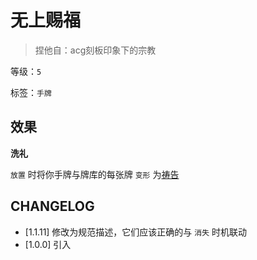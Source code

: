 # 无上赐福

> 捏他自：acg刻板印象下的宗教

等级：`5`

标签：`手牌`

## 效果

**洗礼**

`放置` 时将你手牌与牌库的每张牌 `变形` 为[祷告](祷告.md)

## CHANGELOG

- [1.1.11] 修改为规范描述，它们应该正确的与 `消失` 时机联动
- [1.0.0] 引入
